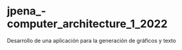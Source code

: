 # jpena_-computer_architecture_1_2022
Desarrollo de una aplicación para la generación de gráficos y texto
